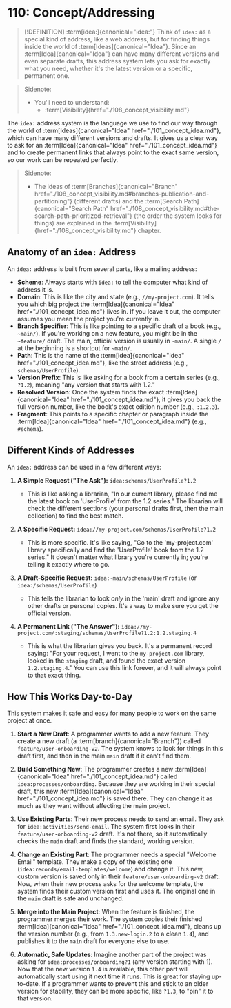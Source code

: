 # 110: Concept/Addressing

> [!DEFINITION] :term[idea:]{canonical="idea:"}
> Think of `idea:` as a special kind of address, like a web address, but for finding things inside the world of :term[Ideas]{canonical="Idea"}. Since an :term[Idea]{canonical="Idea"} can have many different versions and even separate drafts, this address system lets you ask for exactly what you need, whether it's the latest version or a specific, permanent one.

> Sidenote:
> - You'll need to understand:
>   - :term[Visibility]{href="./108_concept_visibility.md"}

The `idea:` address system is the language we use to find our way through the world of :term[Ideas]{canonical="Idea" href="./101_concept_idea.md"}, which can have many different versions and drafts. It gives us a clear way to ask for an :term[Idea]{canonical="Idea" href="./101_concept_idea.md"} and to create permanent links that always point to the exact same version, so our work can be repeated perfectly.

> Sidenote:
> - The ideas of :term[Branches]{canonical="Branch" href="./108_concept_visibility.md#branches-publication-and-partitioning"} (different drafts) and the :term[Search Path]{canonical="Search Path" href="./108_concept_visibility.md#the-search-path-prioritized-retrieval"} (the order the system looks for things) are explained in the :term[Visibility]{href="./108_concept_visibility.md"} chapter.

## Anatomy of an `idea:` Address

An `idea:` address is built from several parts, like a mailing address:

- **Scheme**: Always starts with `idea:` to tell the computer what kind of address it is.
- **Domain**: This is like the city and state (e.g., `//my-project.com`). It tells you which big project the :term[Idea]{canonical="Idea" href="./101_concept_idea.md"} lives in. If you leave it out, the computer assumes you mean the project you're currently in.
- **Branch Specifier**: This is like pointing to a specific draft of a book (e.g., `~main/`). If you're working on a new feature, you might be in the `~feature/` draft. The main, official version is usually in `~main/`. A single `/` at the beginning is a shortcut for `~main/`.
- **Path**: This is the name of the :term[Idea]{canonical="Idea" href="./101_concept_idea.md"}, like the street address (e.g., `schemas/UserProfile`).
- **Version Prefix**: This is like asking for a book from a certain series (e.g., `?1.2`), meaning "any version that starts with 1.2."
- **Resolved Version**: Once the system finds the exact :term[Idea]{canonical="Idea" href="./101_concept_idea.md"}, it gives you back the full version number, like the book's exact edition number (e.g., `:1.2.3`).
- **Fragment**: This points to a specific chapter or paragraph inside the :term[Idea]{canonical="Idea" href="./101_concept_idea.md"} (e.g., `#schema`).

## Different Kinds of Addresses

An `idea:` address can be used in a few different ways:

1.  **A Simple Request ("The Ask"):** `idea:schemas/UserProfile?1.2`
    - This is like asking a librarian, "In our current library, please find me the latest book on 'UserProfile' from the 1.2 series." The librarian will check the different sections (your personal drafts first, then the main collection) to find the best match.

2.  **A Specific Request:** `idea://my-project.com/schemas/UserProfile?1.2`
    - This is more specific. It's like saying, "Go to the 'my-project.com' library specifically and find the 'UserProfile' book from the 1.2 series." It doesn't matter what library you're currently in; you're telling it exactly where to go.

3.  **A Draft-Specific Request:** `idea:~main/schemas/UserProfile` (or `idea:/schemas/UserProfile`)
    - This tells the librarian to look *only* in the 'main' draft and ignore any other drafts or personal copies. It's a way to make sure you get the official version.

4.  **A Permanent Link ("The Answer"):** `idea://my-project.com/:staging/schemas/UserProfile?1.2:1.2.staging.4`
    - This is what the librarian gives you back. It's a permanent record saying: "For your request, I went to the `my-project.com` library, looked in the `staging` draft, and found the exact version `1.2.staging.4`." You can use this link forever, and it will always point to that exact thing.

## How This Works Day-to-Day

This system makes it safe and easy for many people to work on the same project at once.

1.  **Start a New Draft**: A programmer wants to add a new feature. They create a new draft (a :term[branch]{canonical="Branch"}) called `feature/user-onboarding-v2`. The system knows to look for things in this draft first, and then in the main `main` draft if it can't find them.

2.  **Build Something New**: The programmer creates a new :term[Idea]{canonical="Idea" href="./101_concept_idea.md"} called `idea:processes/onboarding`. Because they are working in their special draft, this new :term[Idea]{canonical="Idea" href="./101_concept_idea.md"} is saved there. They can change it as much as they want without affecting the main project.

3.  **Use Existing Parts**: Their new process needs to send an email. They ask for `idea:activities/send-email`. The system first looks in their `feature/user-onboarding-v2` draft. It's not there, so it automatically checks the `main` draft and finds the standard, working version.

4.  **Change an Existing Part**: The programmer needs a special "Welcome Email" template. They make a copy of the existing one (`idea:records/email-templates/welcome`) and change it. This new, custom version is saved only in their `feature/user-onboarding-v2` draft. Now, when their new process asks for the welcome template, the system finds their custom version first and uses it. The original one in the `main` draft is safe and unchanged.

5.  **Merge into the Main Project**: When the feature is finished, the programmer merges their work. The system copies their finished :term[Idea]{canonical="Idea" href="./101_concept_idea.md"}, cleans up the version number (e.g., from `1.3.new-login.2` to a clean `1.4`), and publishes it to the `main` draft for everyone else to use.

6.  **Automatic, Safe Updates**: Imagine another part of the project was asking for `idea:processes/onboarding?1` (any version starting with 1). Now that the new version `1.4` is available, this other part will automatically start using it next time it runs. This is great for staying up-to-date. If a programmer wants to prevent this and stick to an older version for stability, they can be more specific, like `?1.3`, to "pin" it to that version.
